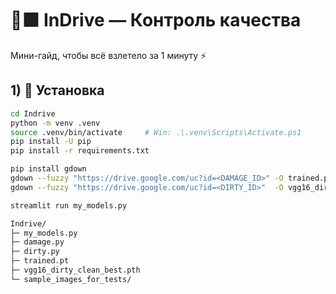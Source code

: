 # 🚕🟩 InDrive — Контроль качества

Мини-гайд, чтобы всё взлетело за 1 минуту ⚡️

## 1) 🧰 Установка
```bash
cd Indrive
python -m venv .venv
source .venv/bin/activate     # Win: .\.venv\Scripts\Activate.ps1
pip install -U pip
pip install -r requirements.txt

pip install gdown
gdown --fuzzy "https://drive.google.com/uc?id=<DAMAGE_ID>" -O trained.pt
gdown --fuzzy "https://drive.google.com/uc?id=<DIRTY_ID>"  -O vgg16_dirty_clean_best.pth

streamlit run my_models.py

Indrive/
├─ my_models.py
├─ damage.py
├─ dirty.py
├─ trained.pt
├─ vgg16_dirty_clean_best.pth
└─ sample_images_for_tests/
